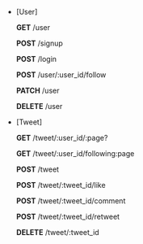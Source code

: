 - [User]
  <p><strong>GET</strong>    /user</p>
  <p><strong>POST</strong>   /signup</p>
  <p><strong>POST</strong>   /login</p>
  <p><strong>POST</strong>   /user/:user_id/follow</p>
  <p><strong>PATCH</strong>  /user</p>
  <p><strong>DELETE</strong> /user</p>

* [Tweet]
  <p><strong>GET</strong>    /tweet/:user_id/:page?</p>
  <p><strong>GET</strong>    /tweet/:user_id/following:page</p>
  <p><strong>POST</strong>   /tweet</p>
  <p><strong>POST</strong>   /tweet/:tweet_id/like</p>
  <p><strong>POST</strong>   /tweet/:tweet_id/comment</p>
  <p><strong>POST</strong>   /tweet/:tweet_id/retweet</p>
  <p><strong>DELETE</strong> /tweet/:tweet_id</p>

